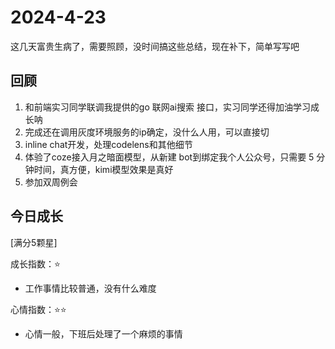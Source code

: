 # 2024-4-23

这几天富贵生病了，需要照顾，没时间搞这些总结，现在补下，简单写写吧

## 回顾

1. 和前端实习同学联调我提供的go 联网ai搜索 接口，实习同学还得加油学习成长呐
2. 完成还在调用灰度环境服务的ip确定，没什么人用，可以直接切
3. inline chat开发，处理codelens和其他细节
4. 体验了coze接入月之暗面模型，从新建 bot到绑定我个人公众号，只需要 5 分钟时间，真方便，kimi模型效果是真好
5. 参加双周例会

## 今日成长

[满分5颗星]

成长指数：:star:

- 工作事情比较普通，没有什么难度

心情指数：:star::star:

- 心情一般，下班后处理了一个麻烦的事情
